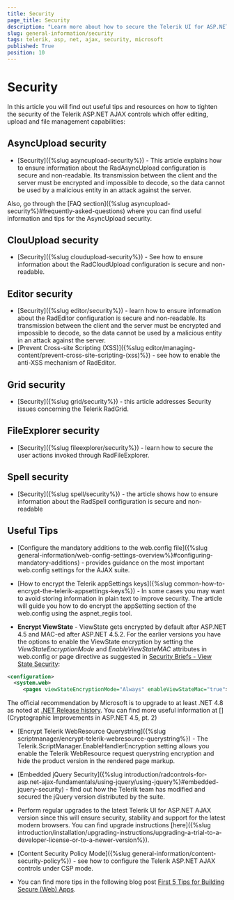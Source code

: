 ```yaml
---
title: Security
page_title: Security
description: "Learn more about how to secure the Telerik UI for ASP.NET AJAX controls and your ASP.NET Web Forms app."
slug: general-information/security
tags: telerik, asp, net, ajax, security, microsoft
published: True
position: 10
---
```


# Security

In this article you will find out useful tips and resources on how to tighten the security of the Telerik ASP.NET AJAX controls which offer editing, upload and file management capabilities:



## AsyncUpload security

* [Security]({%slug asyncupload-security%}) - This article explains how to ensure information about the RadAsyncUpload configuration is secure and non-readable. Its transmission between the client and the server must be encrypted and impossible to decode, so the data cannot be used by a malicious entity in an attack against the server.

Also, go through the [FAQ section]({%slug asyncupload-security%}#frequently-asked-questions) where you can find useful information and tips for the AsyncUpload security.

## ClouUpload security

* [Security]({%slug cloudupload-security%}) - See how to ensure information about the RadCloudUpload configuration is secure and non-readable.

## Editor security

* [Security]({%slug editor/security%}) - learn how to ensure information about the RadEditor configuration is secure and non-readable. Its transmission between the client and the server must be encrypted and impossible to decode, so the data cannot be used by a malicious entity in an attack against the server.
* [Prevent Cross-site Scripting (XSS)]({%slug editor/managing-content/prevent-cross-site-scripting-(xss)%}) - see how to enable the anti-XSS mechanism of RadEditor.

## Grid security

* [Security]({%slug grid/security%}) - this article addresses Security issues concerning the Telerik RadGrid.


## FileExplorer security

* [Security]({%slug fileexplorer/security%}) - learn how to  secure the user actions invoked through RadFileExplorer.

## Spell security

* [Security]({%slug spell/security%}) - the article shows how to ensure information about the RadSpell configuration is secure and non-readable


## Useful Tips

* [Configure the mandatory additions to the web.config file]({%slug general-information/web-config-settings-overview%}#configuring-mandatory-additions) - provides guidance on the most important web.config settings for the AJAX suite.

* [How to encrypt the Telerik appSettings keys]({%slug common-how-to-encrypt-the-telerik-appsettings-keys%}) - In some cases you may want to avoid storing information in plain text to improve security. The article will guide you how to do encrypt the appSetting section of the web.config using the aspnet_regiis tool.

* **Encrypt ViewState** - ViewState gets encrypted by default after ASP.NET 4.5 and MAC-ed after ASP.NET 4.5.2. For the earlier versions you have the options to enable the ViewState encryption by setting the *ViewStateEncryptionMode* and *EnableViewStateMAC* attributes in web.config or page directive as suggested in [Security Briefs - View State Security](https://learn.microsoft.com/en-us/archive/msdn-magazine/2010/july/security-briefs-view-state-security):

 ````XML
<configuration>
   <system.web>
      <pages viewStateEncryptionMode="Always" enableViewStateMac="true">
````

The official recommendation by Microsoft is to upgrade to at least .NET 4.8 as noted at [.NET Release history](https://dotnet.microsoft.com/en-us/learn/dotnet/what-is-dotnet-framework). You can find more useful information at [](Cryptographic Improvements in ASP.NET 4.5, pt. 2)

* [Encrypt Telerik WebResource Querystring]({%slug scriptmanager/encrypt-telerik-webresource-querystring%}) - The Telerik.ScriptManager.EnableHandlerEncryption setting allows you enable the Telerik WebResource request querystring encryption and hide the product version in the rendered page markup.

* [Embedded jQuery Security]({%slug introduction/radcontrols-for-asp.net-ajax-fundamentals/using-jquery/using-jquery%}#embedded-jquery-security) - find out how the Telerik team has modified and secured the jQuery version distributed by the suite. 

* Perform regular upgrades to the latest Telerik UI for ASP.NET AJAX version since this will ensure security, stability and support for the latest modern browsers. You can find upgrade instructions [here]({%slug introduction/installation/upgrading-instructions/upgrading-a-trial-to-a-developer-license-or-to-a-newer-version%}). 

* [Content Security Policy Mode]({%slug general-information/content-security-policy%}) - see how to configure the Telerik ASP.NET AJAX controls under CSP mode.

* You can find more tips in the following blog post [First 5 Tips for Building Secure (Web) Apps](https://www.telerik.com/blogs/first-5-tips-for-building-secure-web-apps).

      